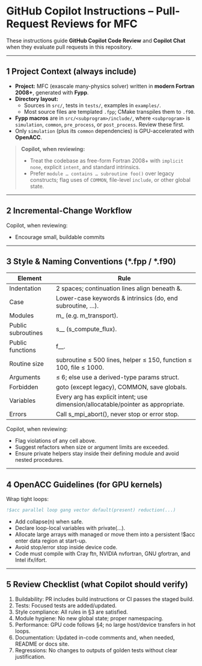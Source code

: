 # GitHub Copilot Instructions – Pull-Request Reviews for MFC

These instructions guide **GitHub Copilot Code Review** and **Copilot Chat** when they evaluate pull requests in this repository.

---

## 1  Project Context (always include)

* **Project:** MFC (exascale many-physics solver) written in **modern Fortran 2008+**, generated with **Fypp**.
* **Directory layout:**  
  * Sources in `src/`, tests in `tests/`, examples in `examples/`.  
  * Most source files are templated `.fpp`; CMake transpiles them to `.f90`.
* **Fypp macros** are in `src/<subprogram>/include/`, where `<subprogram>` is `simulation`, `common`, `pre_process`, or `post_process`. Review these first.
* Only `simulation` (plus its `common` dependencies) is GPU-accelerated with **OpenACC**.

> **Copilot, when reviewing:**  
> * Treat the codebase as free-form Fortran 2008+ with `implicit none`, explicit `intent`, and standard intrinsics.  
> * Prefer `module … contains … subroutine foo()` over legacy constructs; flag uses of `COMMON`, file-level `include`, or other global state.

---

## 2  Incremental-Change Workflow

Copilot, when reviewing:
* Encourage small, buildable commits

---

## 3  Style & Naming Conventions (*.fpp / *.f90)

| Element | Rule |
|---------|------|
| Indentation | 2 spaces; continuation lines align beneath &. |
| Case | Lower-case keywords & intrinsics (do, end subroutine, …). |
| Modules | m_<feature> (e.g. m_transport). |
| Public subroutines | s_<verb>_<noun> (s_compute_flux). |
| Public functions | f_<verb>_<noun>. |
| Routine size | subroutine ≤ 500 lines, helper ≤ 150, function ≤ 100, file ≤ 1000. |
| Arguments | ≤ 6; else use a derived-type params struct. |
| Forbidden | goto (except legacy), COMMON, save globals. |
| Variables | Every arg has explicit intent; use dimension/allocatable/pointer as appropriate. |
| Errors | Call s_mpi_abort(<msg>), never stop or error stop. |

Copilot, when reviewing:
* Flag violations of any cell above.
* Suggest refactors when size or argument limits are exceeded.
* Ensure private helpers stay inside their defining module and avoid nested procedures.

---

## 4  OpenACC Guidelines (for GPU kernels)

Wrap tight loops:

```fortran
!$acc parallel loop gang vector default(present) reduction(...)
```

* Add collapse(n) when safe.
* Declare loop-local variables with private(...).
* Allocate large arrays with managed or move them into a persistent !$acc enter data region at start-up.
* Avoid stop/error stop inside device code.
* Code must compile with Cray ftn, NVIDIA nvfortran, GNU gfortran, and Intel ifx/ifort.

---

## 5  Review Checklist (what Copilot should verify)

1.	Buildability: PR includes build instructions or CI passes the staged build.
2.	Tests: Focused tests are added/updated.
3.	Style compliance: All rules in §3 are satisfied.
4.	Module hygiene: No new global state; proper namespacing.
5.	Performance: GPU code follows §4; no large host/device transfers in hot loops.
6.	Documentation: Updated in-code comments and, when needed, README or docs site.
7.	Regressions: No changes to outputs of golden tests without clear justification.
